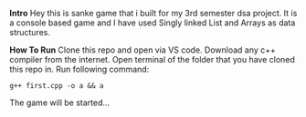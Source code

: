 **Intro**
Hey this is sanke game that i built for my 3rd semester dsa project. It is a console based game and I have used Singly linked List and Arrays as data structures. 

**How To Run**
Clone this repo and open via VS code. 
Download any c++ compiler from the internet.
Open terminal of the folder that you have cloned this repo in.
Run following command:
```
g++ first.cpp -o a && a
```
The game will be started...
